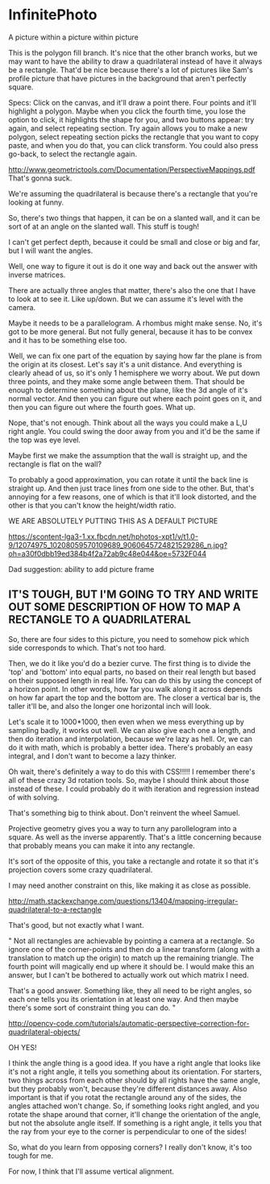# InfinitePhoto
A picture within a picture within picture


This is the polygon fill branch. It's nice that the other branch works, but we may want to have the ability to draw a quadrilateral instead of have it always be a rectangle. That'd be nice because there's a lot of pictures like Sam's profile picture that have pictures in the background that aren't perfectly square.

Specs: Click on the canvas, and it'll draw a point there. Four points and it'll highlight a polygon.
Maybe when you click the fourth time, you lose the option to click, it highlights the shape for you, and two buttons appear: try again, and select repeating section. Try again allows you to make a new polygon,   select repeating section picks the rectangle that you want to copy paste, and when you do that, you can click transform. You could also press go-back, to select the rectangle again.

http://www.geometrictools.com/Documentation/PerspectiveMappings.pdf
That's gonna suck.

We're assuming the quadrilateral is because there's a rectangle that you're looking at funny.

So, there's two things that happen, it can be on a slanted wall, and it can be sort of at an angle on the slanted wall. This stuff is tough!

I can't get perfect depth, because it could be small and close or big and far, but I will want the angles.

Well, one way to figure it out is do it one way and back out the answer with inverse matrices.

There are actually three angles that matter, there's also the one that I have to look at to see it. Like up/down. But we can assume it's level with the camera.

Maybe it needs to be a parallelogram. A rhombus might make sense. No, it's got to be more general. But not fully general, because it has to be convex and it has to be something else too.

Well, we can fix one part of the equation by saying how far the plane is from the origin at its closest. Let's say it's a unit distance. And everything is clearly ahead of us, so it's only 1 hemisphere we worry about. We put down three points, and they make some angle between them. That should be enough to determine something about the plane, like the 3d angle of it's normal vector. And then you
can figure out where each point goes on it, and then you can figure out where the fourth goes. What up.

Nope, that's not enough. Think about all the ways you could make a L,U right angle. You could swing the door away from you and it'd be the same if the top was eye level.

Maybe first we make the assumption that the wall is straight up, and the rectangle is flat on the wall? 

To probably a good approximation, you can rotate it until the back line is straight up. And then just trace lines from one side to the other. But, 
that's annoying for a few reasons, one of which is that it'll look distorted, and the other is that you can't know the height/width ratio.


WE ARE ABSOLUTELY PUTTING THIS AS A DEFAULT PICTURE

https://scontent-lga3-1.xx.fbcdn.net/hphotos-xpt1/v/t1.0-9/12074975_10208059570109689_9060645724821529286_n.jpg?oh=a30f0dbb19ed384b4f2a72ab9c48e044&oe=5732F044


Dad suggestion: ability to add picture frame




## IT'S TOUGH, BUT I'M GOING TO TRY AND WRITE OUT SOME DESCRIPTION OF HOW TO MAP A RECTANGLE TO A QUADRILATERAL

So, there are four sides to this picture, you need to somehow pick which side corresponds to which. That's not too hard.

Then, we do it like you'd do a bezier curve. The first thing is to divide the 'top' and 'bottom' into equal parts, no based on their real length but based on their supposed length in real life. You can do this by using the concept of a horizon point. In other words, how far you walk along it across depends on how far
apart the top and the bottom are. The closer a vertical bar is, the taller it'll be, and also the longer one horizontal inch will look.

Let's scale it to 1000*1000, then even when we mess everything up by sampling badly, it works out well. We can also give each one a length, and then do iteration and interpolation, because we're lazy as hell. Or, we can do it with math, which is probably a better idea. There's probably an easy integral, and I don't want to become a lazy thinker.


Oh wait, there's definitely a way to do this with CSS!!!!! I remember there's all of these crazy 3d rotation tools. So, maybe I should think about those instead of these. I could probably do it with iteration and regression instead of with solving.

That's something big to think about. Don't reinvent the wheel Samuel.


Projective geometry gives you a way to turn any parollelogram into a square. As well as the inverse apparently. That's a little concerning because that probably means you can make it into any rectangle.

It's sort of the opposite of this, you take a rectangle and rotate it so that it's projection covers some crazy quadrilateral.

I may need another constraint on this, like making it as close as possible.

http://math.stackexchange.com/questions/13404/mapping-irregular-quadrilateral-to-a-rectangle

That's good, but not exactly what I want.

" 
Not all rectangles are achievable by pointing a camera at a rectangle. So ignore one of the corner-points and then do a linear transform (along with a translation to match up the origin) to match up the remaining triangle. The fourth point will magically end up where it should be. I would make this an answer, but I can't be bothered to actually work out which matrix I need.

That's a good answer. Something like, they all need to be right angles, so
each one tells you its orientation in at least one way. And then maybe there's some sort of constraint thing you can do.
"

http://opencv-code.com/tutorials/automatic-perspective-correction-for-quadrilateral-objects/

OH YES!


I think the angle thing is a good idea. If you have a right angle that looks like it's not a right angle, it tells you something about its orientation. For starters, two things across from each other should by all rights have the same angle, but they probably won't, because they're different distances away. Also important is that if you rotat the rectangle around any of the sides, the angles attached won't change. So, if something looks right angled, and you rotate the shape around that corner, it'll change the orientation of the angle, but not the absolute angle itself. If something is a right angle, it tells you that the ray from your eye to the corner is perpendicular to one of the sides!

So, what do you learn from opposing corners? I really don't know, it's too tough for me. 


For now, I think that I'll assume vertical alignment.




